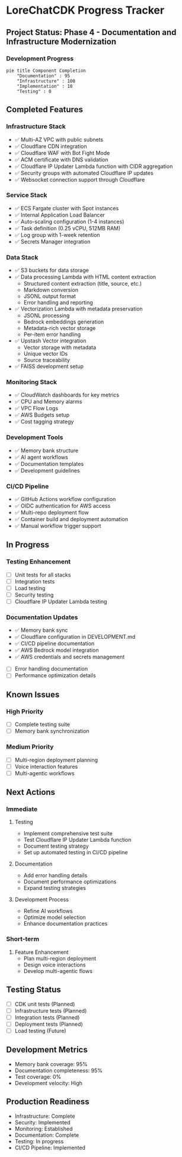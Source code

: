 # LoreChatCDK Progress Tracker

## Project Status: Phase 4 - Documentation and Infrastructure Modernization

### Development Progress
```mermaid
pie title Component Completion
    "Documentation" : 95
    "Infrastructure" : 100
    "Implementation" : 10
    "Testing" : 0
```

## Completed Features

### Infrastructure Stack
- ✅ Multi-AZ VPC with public subnets
- ✅ Cloudflare CDN integration
- ✅ Cloudflare WAF with Bot Fight Mode
- ✅ ACM certificate with DNS validation
- ✅ Cloudflare IP Updater Lambda function with CIDR aggregation
- ✅ Security groups with automated Cloudflare IP updates
- ✅ Websocket connection support through Cloudflare

### Service Stack
- ✅ ECS Fargate cluster with Spot instances
- ✅ Internal Application Load Balancer
- ✅ Auto-scaling configuration (1-4 instances)
- ✅ Task definition (0.25 vCPU, 512MB RAM)
- ✅ Log group with 1-week retention
- ✅ Secrets Manager integration

### Data Stack
- ✅ S3 buckets for data storage
- ✅ Data processing Lambda with HTML content extraction
  * Structured content extraction (title, source, etc.)
  * Markdown conversion
  * JSONL output format
  * Error handling and reporting
- ✅ Vectorization Lambda with metadata preservation
  * JSONL processing
  * Bedrock embeddings generation
  * Metadata-rich vector storage
  * Per-item error handling
- ✅ Upstash Vector integration
  * Vector storage with metadata
  * Unique vector IDs
  * Source traceability
- ✅ FAISS development setup

### Monitoring Stack
- ✅ CloudWatch dashboards for key metrics
- ✅ CPU and Memory alarms
- ✅ VPC Flow Logs
- ✅ AWS Budgets setup
- ✅ Cost tagging strategy

### Development Tools
- ✅ Memory bank structure
- ✅ AI agent workflows
- ✅ Documentation templates
- ✅ Development guidelines

### CI/CD Pipeline
- ✅ GitHub Actions workflow configuration
- ✅ OIDC authentication for AWS access
- ✅ Multi-repo deployment flow
- ✅ Container build and deployment automation
- ✅ Manual workflow trigger support

## In Progress

### Testing Enhancement
- [ ] Unit tests for all stacks
- [ ] Integration tests
- [ ] Load testing
- [ ] Security testing
- [ ] Cloudflare IP Updater Lambda testing

### Documentation Updates
- ✅ Memory bank sync
- ✅ Cloudflare configuration in DEVELOPMENT.md
- ✅ CI/CD pipeline documentation
- ✅ AWS Bedrock model integration
- ✅ AWS credentials and secrets management
- [ ] Error handling documentation
- [ ] Performance optimization details

## Known Issues

### High Priority
- [ ] Complete testing suite
- [ ] Memory bank synchronization

### Medium Priority
- [ ] Multi-region deployment planning
- [ ] Voice interaction features
- [ ] Multi-agentic workflows

## Next Actions

### Immediate
1. Testing
   - Implement comprehensive test suite
   - Test Cloudflare IP Updater Lambda function
   - Document testing strategy
   - Set up automated testing in CI/CD pipeline

2. Documentation
   - Add error handling details
   - Document performance optimizations
   - Expand testing strategies

3. Development Process
   - Refine AI workflows
   - Optimize model selection
   - Enhance documentation practices

### Short-term
1. Feature Enhancement
   - Plan multi-region deployment
   - Design voice interactions
   - Develop multi-agentic flows

## Testing Status
- [ ] CDK unit tests (Planned)
- [ ] Infrastructure tests (Planned)
- [ ] Integration tests (Planned)
- [ ] Deployment tests (Planned)
- [ ] Load testing (Future)

## Development Metrics
- Memory bank coverage: 95%
- Documentation completeness: 95%
- Test coverage: 0%
- Development velocity: High

## Production Readiness
- Infrastructure: Complete
- Security: Implemented
- Monitoring: Established
- Documentation: Complete
- Testing: In progress
- CI/CD Pipeline: Implemented
